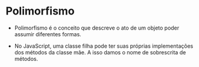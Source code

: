 # Polimorfismo

- Polimorfismo é o conceito que descreve o ato de um objeto poder assumir 
  diferentes formas.

- No JavaScript, uma classe filha pode ter suas próprias implementações dos
  métodos da classe mãe. A isso damos o nome de sobrescrita de métodos.
